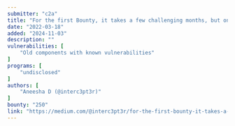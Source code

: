 ```yaml
---
submitter: "c2a"
title: "For the first Bounty, it takes a few challenging months, but only a few days for the second."
date: "2022-03-18"
added: "2024-11-03"
description: ""
vulnerabilities: [
    "Old components with known vulnerabilities"
]
programs: [
    "undisclosed"
]
authors: [
    "Aneesha D (@interc3pt3r)"
]
bounty: "250"
link: "https://medium.com/@interc3pt3r/for-the-first-bounty-it-takes-a-few-challenging-months-but-only-a-few-days-for-the-second-7b53259b0199"
---
```




